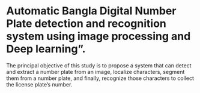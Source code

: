 # Automatic Bangla Digital Number Plate detection and recognition system using image processing and Deep learning”. 
The principal objective of this study is to propose a system that can detect and extract a number plate from an image, localize characters, segment them from a number plate, and finally, recognize those characters to collect the license plate’s number.
